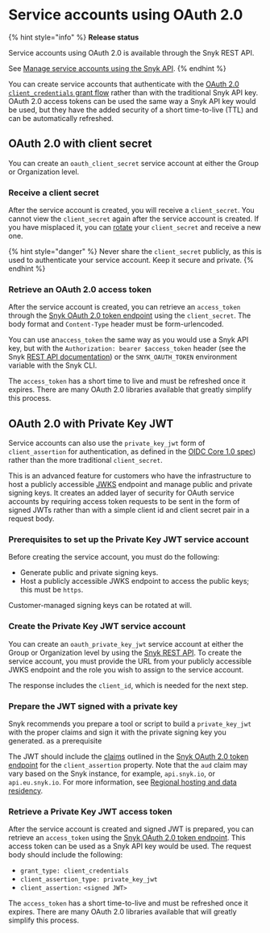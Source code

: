 # Service accounts using OAuth 2.0

{% hint style="info" %}
**Release status**

Service accounts using OAuth 2.0 is available through the Snyk REST API.&#x20;

See [Manage service accounts using the Snyk API](manage-service-accounts-using-the-snyk-api.md).
{% endhint %}

You can create service accounts that authenticate with the [OAuth 2.0 `client_credentials` grant flow](https://datatracker.ietf.org/doc/html/rfc6749#section-4.4) rather than with the traditional Snyk API key. OAuth 2.0 access tokens can be used the same way a Snyk API key would be used, but they have the added security of a short time-to-live (TTL) and can be automatically refreshed.

## OAuth 2.0 with client secret

You can create an `oauth_client_secret` service account at either the Group or Organization level.

### Receive a client secret

After the service account is created, you will receive a `client_secret`. You cannot view the `client_secret` again after the service account is created. If you have misplaced it, you can [rotate](manage-service-accounts-using-the-snyk-api.md#manage-a-service-account-client-secret-for-your-group) your `client_secret` and receive a new one.

{% hint style="danger" %}
Never share the `client_secret` publicly, as this is used to authenticate your service account. Keep it secure and private.
{% endhint %}

### Retrieve an OAuth 2.0 access token

After the service account is created, you can retrieve an `access_token` through the [Snyk OAuth 2.0 token endpoint](../../snyk-api/oauth2-api.md#token) using the `client_secret`. The body format and `Content-Type` header must be form-urlencoded.

You can use an`access_token` the same way as you would use a Snyk API key, but with the `Authorization: bearer $access_token` header (see the Snyk [REST API documentation](https://apidocs.snyk.io/)) or the `SNYK_OAUTH_TOKEN` environment variable with the Snyk CLI.

The `access_token` has a short time to live and must be refreshed once it expires. There are many OAuth 2.0 libraries available that greatly simplify this process.

## OAuth 2.0 with Private Key JWT &#x20;

Service accounts can also use the `private_key_jwt` form of `client_assertion` for authentication, as defined in the [OIDC Core 1.0 spec](https://openid.net/specs/openid-connect-core-1\_0.html#ClientAuthentication)) rather than the more traditional `client_secret`.

This is an advanced feature for customers who have the infrastructure to host a publicly accessible [JWKS](https://datatracker.ietf.org/doc/html/rfc7517) endpoint and manage public and private signing keys. It creates an added layer of security for OAuth service accounts by requiring access token requests to be sent in the form of signed JWTs rather than with a simple client id and client secret pair in a request body.

### Prerequisites to set up the Private Key JWT service account

Before creating the service account, you must do the following:

* Generate public and private signing keys.
* Host a publicly accessible JWKS endpoint to access the public keys; this must be `https`.

Customer-managed signing keys can be rotated at will.

### Create the Private Key JWT service account

You can create an `oauth_private_key_jwt` service account at either the Group or Organization level by using the [Snyk REST API](manage-service-accounts-using-the-snyk-api.md). To create the service account, you must provide the URL from your publicly accessible JWKS endpoint and the role you wish to assign to the service account.

The response includes the `client_id`, which is needed for the next step.

### Prepare the JWT signed with a private key

Snyk recommends you prepare a tool or script to build a `private_key_jwt` with the proper claims and sign it with the private signing key you generated. as a prerequisite

The JWT should include the [claims](https://datatracker.ietf.org/doc/html/rfc7519#section-4) outlined in the [Snyk OAuth 2.0 token endpoint](../../snyk-api/oauth2-api.md#token) for the `client_assertion` property. Note that the `aud` claim may vary based on the Snyk instance, for example, `api.snyk.io`, or `api.eu.snyk.io`. For more information, see [Regional hosting and data residency](../../working-with-snyk/regional-hosting-and-data-residency.md).

### Retrieve a Private Key JWT access token

After the service account is created and signed JWT is prepared, you can retrieve an `access_token` using the [Snyk OAuth 2.0 token endpoint](../../snyk-api/oauth2-api.md#token). This access token can be used as a Snyk API key would be used. The request body should include the following:

* `grant_type: client_credentials`
* `client_assertion_type: private_key_jwt`
* `client_assertion:` `<signed JWT>`

The `access_token` has a short time-to-live and must be refreshed once it expires. There are many OAuth 2.0 libraries available that will greatly simplify this process.
